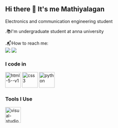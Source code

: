 ## Hi there 👋 It's me Mathiyalagan

Electronics and communication engineering student

.📚I'm undergraduate student at anna university 

.📬How to reach me:
<br/><img src="https://img.shields.io/badge/Gmail-D14836?style=for-the-badge&logo=gmail&logoColor=white"/>
<img src="https://img.shields.io/badge/LinkedIn-0077B5?style=for-the-badge&logo=linkedin&logoColor=white">

<h3>I code in</h3>

<img height="50" width="50" src="https://img.icons8.com/color/48/html-5--v1.png" alt="html-5--v1"/>           <img height="50" width="50" src="https://img.icons8.com/color/48/css3.png" alt="css3"/>
  <img height="50" width="50" src="https://img.icons8.com/3d-fluency/94/python.png" alt="python"/>
<h3>Tools I Use</h3>
<img width="50" height="50" src="https://img.icons8.com/color/48/visual-studio-code-2019.png" alt="visual-studio-code-2019"/>
<i![LeetCode Stats](https://leetcard.jacoblin.cool/Mathiyalagan?theme=dark&font=Freehand&ext=contest&site=cn)


  <img src="https://github-readme-activity-graph.vercel.app/graph?username=Mathiyalagann&bg_color=0c0c0d&color=edebf4&line=1565e5&point=c2bcbc&area=true&hide_border=true)](https://github.com/ashutosh00710/github-readme-activity-graph">
